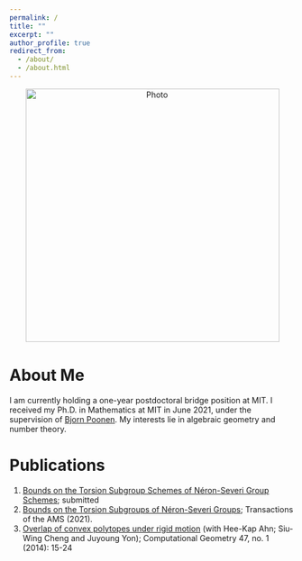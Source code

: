 ```yaml
---
permalink: /
title: ""
excerpt: ""
author_profile: true
redirect_from: 
  - /about/
  - /about.html
---
```


<p align="center">
  <img src="https://kweon7182.github.io/images/Pic_03.jpg?raw=true" alt="Photo" style="width: 450px;"/> 
</p>

# About Me
I am currently holding a one-year postdoctoral bridge position at MIT. I received my Ph.D. in Mathematics at MIT in June 2021, under the supervision of [Bjorn Poonen](http://www-math.mit.edu/~poonen/). My interests lie in algebraic geometry and number theory.

# Publications
1. [Bounds on the Torsion Subgroup Schemes of Néron-Severi Group Schemes](https://arxiv.org/abs/2008.01908); submitted
1. [Bounds on the Torsion Subgroups of Néron-Severi Groups](https://arxiv.org/abs/1902.02753); Transactions of the AMS (2021).
1. [Overlap of convex polytopes under rigid motion](https://www.sciencedirect.com/science/article/pii/S0925772113000941) (with Hee-Kap Ahn; Siu-Wing Cheng and Juyoung Yon); Computational Geometry 47, no. 1 (2014): 15-24
